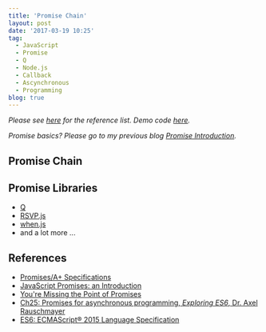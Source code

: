 ```yaml
---
title: 'Promise Chain'
layout: post
date: '2017-03-19 10:25'
tag:
  - JavaScript
  - Promise
  - Q
  - Node.js
  - Callback
  - Ascynchronous
  - Programming
blog: true
---
```


*Please see [here](#references) for the reference list. Demo code [here](https://github.com/fluency03/promise-blog).*


*Promise basics? Please go to my previous blog [Promise Introduction](http://fluency03.com/promise-intoduction/).*

<div class="breaker"></div>


## Promise Chain






## Promise Libraries

- [Q](https://github.com/kriskowal/q)
- [RSVP.js](https://github.com/tildeio/rsvp.js)
- [when.js](https://github.com/cujojs/when)
- and a lot more ...




## References

- [Promises/A+ Specifications](https://promisesaplus.com/)
- [JavaScript Promises: an Introduction](https://developers.google.com/web/fundamentals/getting-started/primers/promises)
- [You're Missing the Point of Promises](https://blog.domenic.me/youre-missing-the-point-of-promises/)
- [Ch25: Promises for asynchronous programming, *Exploring ES6*, Dr. Axel Rauschmayer](http://exploringjs.com/es6/ch_promises.html)
- [ES6: ECMAScript® 2015 Language Specification](http://www.ecma-international.org/ecma-262/6.0/index.html#sec-promise-constructor)
